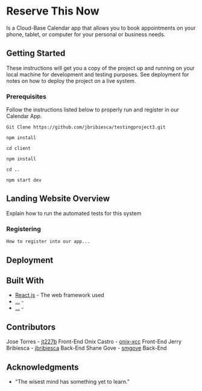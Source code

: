 # Reserve This Now

Is a Cloud-Base Calendar app that allows you to book appointments on your phone, tablet, or computer for your personal or business needs.

## Getting Started

These instructions will get you a copy of the project up and running on your local machine for development and testing purposes. See deployment for notes on how to deploy the project on a live system.

### Prerequisites

Follow the instructions listed below to properly run and register in our Calendar App.

```
Git Clone https://github.com/jbribiesca/testingproject3.git

npm install

cd client

npm install

cd ..

npm start dev
```


## Landing Website Overview

Explain how to run the automated tests for this system

<insert picture here>

### Registering

```
How to register into our app...
```
<insert picture here>
<insert picture here>


## Deployment 



## Built With

* [React.js](https://reactjs.org/) - The web framework used
* [...](#) - 
* [...](#) - 

## Contributors

Jose Torres -  [jt227b](https://github.com/jt227b) Front-End
Onix Castro -  [onix-xcc](https://github.com/onix-xcc) Front-End
Jerry Bribiesca -  [jbribiesca](https://github.com/jbribiesca) Back-End
Shane Gove -  [smgove](https://github.com/smgove) Back-End



## Acknowledgments

* "The wisest mind has something yet to learn."

